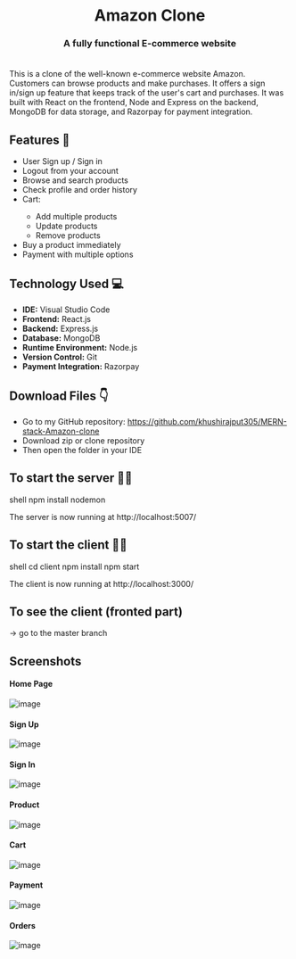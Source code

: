 # <div align="center">Amazon Clone</div>

### <div align="center">A fully functional E-commerce website</div><br>

This is a clone of the well-known e-commerce website Amazon. Customers can browse products and make purchases. It offers a sign in/sign up feature that keeps track of the user's cart and purchases. It was built with React on the frontend, Node and Express on the backend, MongoDB for data storage, and Razorpay for payment integration.

## Features 📃
<ul>
  <li>User Sign up / Sign in</li>
  <li>Logout from your account</li>
  <li>Browse and search products</li>
  <li>Check profile and order history</li>
  <li>Cart:</li>
  <ul>
    <li>Add multiple products</li>
    <li>Update products</li>
    <li>Remove products</li>
  </ul>
  <li>Buy a product immediately</li>
  <li>Payment with multiple options</li>
</ul>

## Technology Used 💻
<ul>
  <li><strong>IDE:</strong> Visual Studio Code</li>
  <li><strong>Frontend:</strong> React.js</li>
  <li><strong>Backend:</strong> Express.js</li>
  <li><strong>Database:</strong> MongoDB</li>
  <li><strong>Runtime Environment:</strong> Node.js</li>
  <li><strong>Version Control:</strong> Git</li>
  <li><strong>Payment Integration:</strong> Razorpay</li>
</ul>

## Download Files 👇
* Go to my GitHub repository: https://github.com/khushirajput305/MERN-stack-Amazon-clone
* Download zip or clone repository
* Then open the folder in your IDE

## To start the server 👨‍💻
shell
npm install
nodemon

The server is now running at http://localhost:5007/ 

## To start the client 👩‍💻
shell
cd client
npm install
npm start

The client is now running at http://localhost:3000/ 

## To see the client (fronted part) 
  → go to the master branch

## Screenshots 

#### Home Page
![image](https://user-images.githubusercontent.com/84243683/168798477-5441dcb3-f0dc-422d-83bb-e14dee297576.png)

#### Sign Up
![image](https://user-images.githubusercontent.com/84243683/168797684-01651633-52f3-40e9-887a-8cbca72d4491.png)

#### Sign In
![image](https://user-images.githubusercontent.com/84243683/168797547-ccbac103-eb06-49dc-a509-d61caf15603f.png)

#### Product
![image](https://user-images.githubusercontent.com/84243683/168797859-25d26a38-d48c-48fa-8ff5-d21ade5621b4.png)

#### Cart
![image](https://user-images.githubusercontent.com/84243683/168797981-ea56d3a5-256f-4280-b75a-7fa54952c147.png)

#### Payment
![image](https://user-images.githubusercontent.com/84243683/168798064-dc774ad5-89e6-4a83-aecd-ebcf75c6cd80.png)

#### Orders
![image](https://user-images.githubusercontent.com/84243683/168798196-7ed1a8a0-7622-428f-a291-84d9ca92ee06.png)
